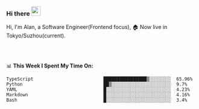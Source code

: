 ### Hi there <img src="https://media.giphy.com/media/hvRJCLFzcasrR4ia7z/giphy.gif" width="25px">

<!-- ![visitors](https://visitor-badge.glitch.me/badge?page_id=dislfyer.dislfyer) -->

Hi, I'm Alan, a Software Engineer(Frontend focus), 🏠 Now live in Tokyo/Suzhou(current).

<br/>
<br/>

📊 **This Week I Spent My Time On:**


<!--START_SECTION:waka-->

```text
TypeScript                          ████████████████▒░░░░░░░░  65.96%
Python                              ██▒░░░░░░░░░░░░░░░░░░░░░░  9.7%
YAML                                █░░░░░░░░░░░░░░░░░░░░░░░░  4.23%
Markdown                            █░░░░░░░░░░░░░░░░░░░░░░░░  4.16%
Bash                                █░░░░░░░░░░░░░░░░░░░░░░░░  3.4%
```

<!--END_SECTION:waka-->

<!--
**About Me:**
 -->
